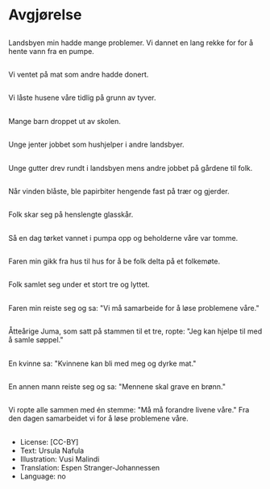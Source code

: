 # Avgjørelse

##
Landsbyen min hadde mange problemer. Vi dannet en lang rekke for for å hente vann fra en pumpe.

##
Vi ventet på mat som andre hadde donert.

##
Vi låste husene våre tidlig på grunn av tyver.

##
Mange barn droppet ut av skolen.

##
Unge jenter jobbet som hushjelper i andre landsbyer.

##
Unge gutter drev rundt i landsbyen mens andre jobbet på gårdene til folk.

##
Når vinden blåste, ble papirbiter hengende fast på trær og gjerder.

##
Folk skar seg på henslengte glasskår.

##
Så en dag tørket vannet i pumpa opp og beholderne våre var tomme.

##
Faren min gikk fra hus til hus for å be folk delta på et folkemøte.

##
Folk samlet seg under et stort tre og lyttet.

##
Faren min reiste seg og sa: "Vi må samarbeide for å løse problemene våre."

##
Åtteårige Juma, som satt på stammen til et tre, ropte: "Jeg kan hjelpe til med å samle søppel."

##
En kvinne sa: "Kvinnene kan bli med meg og dyrke mat."

##
En annen mann reiste seg og sa: "Mennene skal grave en brønn."

##
Vi ropte alle sammen med én stemme: "Må må forandre livene våre." Fra den dagen samarbeidet vi for å løse problemene våre.

##
* License: [CC-BY]
* Text: Ursula Nafula
* Illustration: Vusi Malindi
* Translation: Espen Stranger-Johannessen
* Language: no
